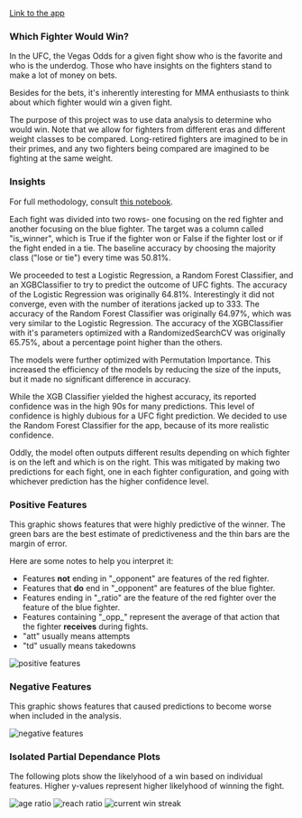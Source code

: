 [Link to the app](https://ufcpredict.stromsy.com/predict)

### Which Fighter Would Win?

In the UFC, the Vegas Odds for a given fight show who is the favorite and who is the underdog. Those who have insights on the fighters stand to make a lot of money on bets.

Besides for the bets, it's inherently interesting for MMA enthusiasts to think about which fighter would win a given fight.

The purpose of this project was to use data analysis to determine who would win. Note that we allow for fighters from different eras and different weight classes to be compared. Long-retired fighters are imagined to be in their primes, and any two fighters being compared are imagined to be fighting at the same weight.


### Insights
For full methodology, consult [this notebook](https://github.com/five-hundred-eleven/ufc-fight-prediction/blob/master/ipynb/ufc-predictions.ipynb).

Each fight was divided into two rows- one focusing on the red fighter and another focusing on the blue fighter. The target was a column called "is_winner", which is True if the fighter won or False if the fighter lost or if the fight ended in a tie. The baseline accuracy by choosing the majority class ("lose or tie") every time was 50.81%.

We proceeded to test a Logistic Regression, a Random Forest Classifier, and an XGBClassifier to try to predict the outcome of UFC fights. The accuracy of the Logistic Regression was originally 64.81%. Interestingly it did not converge, even with the number of iterations jacked up to 333. The accuracy of the Random Forest Classifier was originally 64.97%, which was very similar to the Logistic Regression. The accuracy of the XGBClassifier with it's parameters optimized with a RandomizedSearchCV was originally 65.75%, about a percentage point higher than the others.

The models were further optimized with Permutation Importance. This increased the efficiency of the models by reducing the size of the inputs, but it made no significant difference in accuracy.

While the XGB Classifier yielded the highest accuracy, its reported confidence was in the high 90s for many predictions. This level of confidence is highly dubious for a UFC fight prediction. We decided to use the Random Forest Classifier for the app, because of its more realistic confidence.

Oddly, the model often outputs different results depending on which fighter is on the left and which is on the right. This was mitigated by making two predictions for each fight, one in each fighter configuration, and going with whichever prediction has the higher confidence level.


### Positive Features

This graphic shows features that were highly predictive of the winner.
The green bars are the best estimate of predictiveness and the thin bars
are the margin of error.
                
Here are some notes to help you interpret it:
* Features **not** ending in "\_opponent" are features of the red fighter. 
* Features that **do** end in "\_opponent" are features of the blue fighter.
* Features ending in "\_ratio" are the feature of the red fighter over the feature of the blue fighter.
* Features containing "\_opp\_" represent the average of that action that the fighter **receives** during fights.
* "att" usually means attempts
* "td" usually means takedowns

![positive features](https://github.com/five-hundred-eleven/ufc-fight-prediction/blob/master/img/positive-features.png?raw=true)

### Negative Features

This graphic shows features that caused predictions to become worse when included in the analysis.

![negative features](https://github.com/five-hundred-eleven/ufc-fight-prediction/blob/master/img/negative-features.png?raw=true)

### Isolated Partial Dependance Plots

The following plots show the likelyhood of a win based on individual features. Higher y-values represent higher likelyhood of winning the fight.

![age ratio](https://github.com/five-hundred-eleven/ufc-fight-prediction/blob/master/img/age-ratio.png?raw=true)
![reach ratio](https://github.com/five-hundred-eleven/ufc-fight-prediction/blob/master/img/reach-ratio.png?raw=true)
![current win streak](https://github.com/five-hundred-eleven/ufc-fight-prediction/blob/master/img/current-win-streak.png?raw=true)
